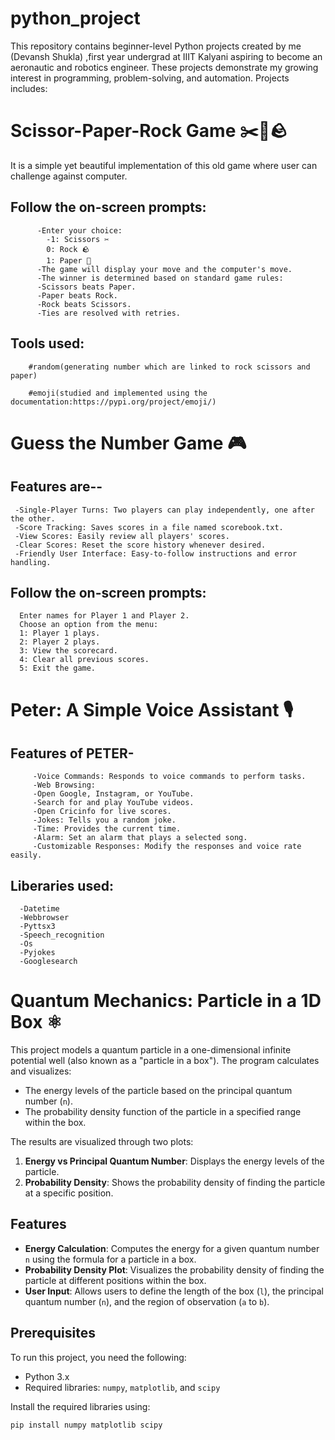 # python_project
This repository contains beginner-level Python projects created by me (Devansh Shukla) ,first year undergrad at IIIT Kalyani aspiring to become an aeronautic and robotics engineer. These projects demonstrate my growing interest in programming, problem-solving, and automation. 
Projects includes:

 # Scissor-Paper-Rock Game ✂️📝🪨
 It is a simple yet beautiful implementation of this old game where user can challenge against computer.
   
   ## Follow the on-screen prompts:
          -Enter your choice:
            -1: Scissors ✂️
            0: Rock 🪨
            1: Paper 📝
          -The game will display your move and the computer's move.
          -The winner is determined based on standard game rules:
          -Scissors beats Paper.
          -Paper beats Rock.
          -Rock beats Scissors.
          -Ties are resolved with retries.
          
   ## Tools used:
        #random(generating number which are linked to rock scissors and paper)
         
        #emoji(studied and implemented using the documentation:https://pypi.org/project/emoji/)

   
 # Guess the Number Game 🎮

 ## Features are--
 
     -Single-Player Turns: Two players can play independently, one after the other.
     -Score Tracking: Saves scores in a file named scorebook.txt.
     -View Scores: Easily review all players' scores.
     -Clear Scores: Reset the score history whenever desired.
     -Friendly User Interface: Easy-to-follow instructions and error handling.

## Follow the on-screen prompts:

      Enter names for Player 1 and Player 2.
      Choose an option from the menu:
      1: Player 1 plays.
      2: Player 2 plays.
      3: View the scorecard.
      4: Clear all previous scores.
      5: Exit the game.
  
 # Peter: A Simple Voice Assistant 🎙️

   ## Features of PETER-
   
         -Voice Commands: Responds to voice commands to perform tasks.
         -Web Browsing:
         -Open Google, Instagram, or YouTube.
         -Search for and play YouTube videos.
         -Open Cricinfo for live scores.
         -Jokes: Tells you a random joke.
         -Time: Provides the current time.
         -Alarm: Set an alarm that plays a selected song.
         -Customizable Responses: Modify the responses and voice rate easily.

      
   ## Liberaries used:
   
      -Datetime
      -Webbrowser
      -Pyttsx3
      -Speech_recognition
      -Os
      -Pyjokes
      -Googlesearch
# Quantum Mechanics: Particle in a 1D Box ⚛️

This project models a quantum particle in a one-dimensional infinite potential well (also known as a "particle in a box"). The program calculates and visualizes:
- The energy levels of the particle based on the principal quantum number (`n`).
- The probability density function of the particle in a specified range within the box.

The results are visualized through two plots:
1. **Energy vs Principal Quantum Number**: Displays the energy levels of the particle.
2. **Probability Density**: Shows the probability density of finding the particle at a specific position.

## Features
- **Energy Calculation**: Computes the energy for a given quantum number `n` using the formula for a particle in a box.
- **Probability Density Plot**: Visualizes the probability density of finding the particle at different positions within the box.
- **User Input**: Allows users to define the length of the box (`l`), the principal quantum number (`n`), and the region of observation (`a` to `b`).

## Prerequisites
To run this project, you need the following:
- Python 3.x
- Required libraries: `numpy`, `matplotlib`, and `scipy`

Install the required libraries using:
```bash
pip install numpy matplotlib scipy

